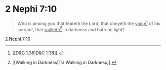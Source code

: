 # 2 Nephi 7:10

> Who is among you that feareth the Lord, that obeyeth the <u>voice</u>[^a] of his servant, that <u>walketh</u>[^b] in darkness and hath no light?

[2 Nephi 7:10](https://www.churchofjesuschrist.org/study/scriptures/bofm/2-ne/7?lang=eng&id=p10#p10)


[^a]: [[D&C 1.38|D&C 1:38]].  
[^b]: [[Walking in Darkness|TG Walking in Darkness]].  
